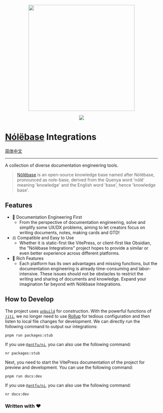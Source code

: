 <p align="center">
  <img width="350" src="https://user-images.githubusercontent.com/19204772/193437443-b5e04990-9957-4339-a83c-72b33307dbff.png">
</p>

<p align="center">
  <a href="https://opensource.org/licenses/MIT"><img src="https://img.shields.io/badge/License-MIT-green.svg" /></a>
</p>

# [Nólëbase](https://github.com/nolebase/nolebase) Integrations

[简体中文](./README.zh-CN.md)

---

A collection of diverse documentation engineering tools.

> [Nólëbase](https://github.com/nolebase/nolebase) is an open-source knowledge base named after Nólëbase, pronounced as nole-base, derived from the Quenya word 'nólë' meaning 'knowledge' and the English word 'base', hence 'knowledge base'.

## Features

- 🚀 Documentation Engineering First
  - From the perspective of documentation engineering, solve and simplify some UX/DX problems, aiming to let creators focus on writing documents, notes, making cards and GTD!
- ⚖️ Compatible and Easy to Use
  - Whether it is static-first like VitePress, or client-first like Obsidian, the "Nólëbase Integrations" project hopes to provide a similar or even better experience across different platforms.
- 🧩 Rich Features
  - Each platform has its own advantages and missing functions, but the documentation engineering is already time-consuming and labor-intensive. These issues should not be obstacles to restrict the writing and sharing of documents and knowledge. Expand your imagination far beyond with Nólëbase Integrations.

## How to Develop

The project uses [`unbuild`](https://github.com/unjs/unbuild) for construction. With the powerful functions of [`jiti`](https://github.com/unjs/jiti), we no longer need to use [Rollup](https://rollupjs.org/) for tedious configuration and then listen to local file changes for development. We can directly run the following command to output our integrations:

```shell
pnpm run packages:stub
```

If you use [`@antfu/ni`](https://github.com/antfu/ni), you can also use the following command:

```shell
nr packages:stub
```

Next, you need to start the VitePress documentation of the project for preview and development. You can use the following command:

```shell
pnpm run docs:dev
```

If you use [`@antfu/ni`](https://github.com/antfu/ni), you can also use the following command:

```shell
nr docs:dev
```

### Written with ♥
